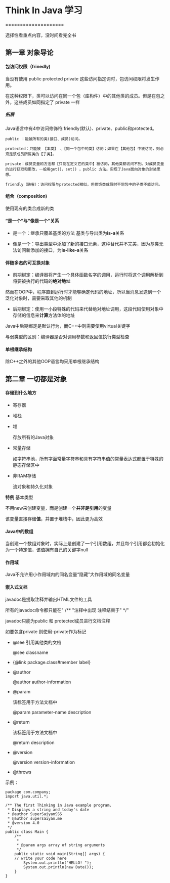 # Think In Java 学习
====================

选择性看重点内容，没时间看完全书

## 第一章 对象导论

#### 包访问权限（frinedly)
当没有使用 public protected private 这些访问指定词时，包访问权限将发生作用。

在这种权限下，类可以访问在同一个包（库构件）中的其他类的成员。但是在包之外，这些成员如同指定了 private 一样

##### 拓展
Java语言中有4中访问修饰符:friendly(默认)、private、public和protected。

    public ：能被所有的类(接口、成员)访问。

    protected：只能被 【本类】 、【同一个包中的类】访问；如果在【其他包】中被访问，则必须是该成员所属类的【子类】。

    private：成员变量和方法都【只能在定义它的类中】被访问，其他类都访问不到。对成员变量的进行获取和更改，一般用get()，set() ，public 方法。实现了Java面向对象的封装思想。

    friendly（缺省）：访问权限与protected相似，但修饰类成员时不同包中的子类不能访问。

#### 组合（composition)
使用现有的类合成新的类

#### “是一个”与“像是一个”关系
* 是一个：继承只覆盖基类的方法 基类与导出类为**is-a**关系

* 像是一个：导出类型中添加了新的接口元素，这种替代并不完美，因为基类无法访问新添加的接口，为**is-like-a**关系

#### 伴随多态的可互换对象

* 前期绑定：编译器将产生一个具体函数名字的调用，运行时将这个调用解析到将要被执行的代码的**绝对地址**

然而在OOP中，程序直到运行时才能够确定代码的地址，所以当消息发送到一个泛化对象时，需要采取其他的机制

* 后期绑定：使用一小段特殊的代码来代替绝对地址调用，这段代码使用对象中存储的信息来**计算**方法体的地址

Java中后期绑定是默认行为，而C++中则需要使用virtual关键字

与弱类型的区别：编译器是否对调用参数和返回值执行类型检查

#### 单根继承结构

除C++之外的其他OOP语言均采用单根继承结构


## 第二章 一切都是对象

#### 存储到什么地方
* 寄存器
* 堆栈
* 堆

    存放所有的Java对象

* 常量存储 

    如字符串池，所有字面常量字符串和具有字符串值的常量表达式都置于特殊的静态存储区中

* 非RAM存储

    流对象和持久化对象

**特例** 基本类型

不用new来创建变量，而是创建一个**并非是引用**的变量

该变量直接存储**值**，并置于堆栈中，因此更为高效

#### Java中的数组

当创建一个数组对象时，实际上是创建了一个引用数组，并且每个引用都会初始化为一个特定值，该值拥有自己的关键字null

#### 作用域

Java不允许用小作用域内的同名变量“隐藏”大作用域的同名变量

#### 嵌入式文档 
javadoc是提取注释并输出HTML文件的工具

所有的javadoc命令都只能在" /** "注释中出现 注释结束于" */"

javadoc只能为public 和 protected成员进行文档注释

如要包含private 则使用-private作为标记

* @see 引用其他类的文档

    @see classname
* {@link package.class#member label}

* @author 
    
    @author author-information

* @param

    该标签用于方法文档中

    @param parameter-name description

* @return

    该标签用于方法文档中

    @return description

* @version

    @version version-information

* @throws

示例：
```
package com.company;
import java.util.*;

/** The first Thinking in Java example program.
 * Displays a string and today's date
 * @author SuperSaiyanSSS
 * @author supersaiyan.me
 * @version 4.0
 */
public class Main {
    /**
     *
     * @param args array of string arguments
     */
    public static void main(String[] args) {
	// write your code here
        System.out.println("HELLO! ");
        System.out.println(new Date());
    }
}
```
 